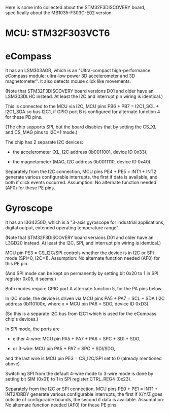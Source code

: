 Here is some info collected about the STM32F3DISCOVERY board,
specifically about the MB1035-F303C-E02 version.

# MCU: STM32F303VCT6

# eCompass

It has an LSM303AGR, which is an
"Ultra-compact high-performance eCompass module:
ultra-low power 3D accelerometer and 3D magnetometer".
It also detects mouse click like movements.

(Note that STM32F3DISCOVERY board versions D01 and older
have an LSM303DLHC instead.
At least the I2C and interrupt pin wiring is identical.)

This is connected to the MCU via I2C,
MCU pins PB6 + PB7 = I2C1\_SCL + I2C1\_SDA so bus I2C1,
if GPIO port B is configured for alternate function 4 for these PB pins.

(The chip supports SPI, but the board disables that
by setting the CS\_XL and CS\_MAG pins to I2C=1 mode.)

The chip has 2 separate I2C devices:

- the accelerometer (XL, I2C address 0b0011001, device ID 0x33);

- the magnetometer (MAG, I2C address 0b0011110, device ID 0x40).

Separately from the I2C connection,
MCU pins PE4 + PE5 = INT1 + INT2 generate various configurable interrupts,
the first if data is available,
and both if click events occurred.
Assumption: No alternate function needed (AF0) for these PE pins.

# Gyroscope

It has an I3G4250D, which is a
"3-axis gyroscope for industrial applications, digital output,
extended operating temperature range".

(Note that STM32F3DISCOVERY board versions D01 and older
have an L3GD20 instead.
At least the I2C, SPI, and interrupt pin wiring is identical.)

MCU pin PE3 = CS\_I2C/SPI controls whether
the device is in I2C or SPI mode (SPI=0, I2C=1).
Assumption: No alternate function needed (AF0) for this PE pin.

(And SPI mode can be kept on permanently by
setting bit 0x20 to 1 in SPI register 0x05, it seems.)

Both modes require GPIO port A alternate function 5, for the PA pins below.

In I2C mode, the device is driven via MCU pins PA5 + PA7 = SCL + SDA
(I2C address 0b110100x, where x = MCU pin PA6 = SDO, device ID 0xD3).

(So this is a separate I2C bus from I2C1
which is used for the eCompass chip's devices.)

In SPI mode, the ports are

- either 4-wire: MCU pin PA5 + PA7 + PA6 = SPC + SDI + SDO,

- or 3-wire: MCU pin PA5 + PA7 = SPC + SDI/SDO,

and the last wire is MCU pin PE3 = CS\_I2C/SPI set to 0
(already mentioned above).

Switching SPI from the default 4-wire mode to 3-wire mode is done by
setting bit SIM (0x01) to 1 in SPI register CTRL\_REG4 (0x23).

Separately from the I2C or SPI connection,
MCU pins PE0 + PE1 = INT1 + INT2/DRDY generate various configurable interrupts,
the first if X/Y/Z goes outside of configurable bounds,
the second if data is available.
Assumption: No alternate function needed (AF0) for these PE pins.
